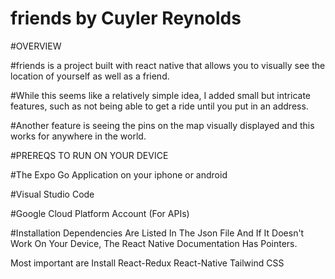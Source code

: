 # friends by Cuyler Reynolds

#OVERVIEW



#friends is a project built with react native that allows you to visually see the location of yourself as well as a friend.


#While this seems like a relatively simple idea, I added small but intricate features, such as not being able to get a ride until you put in an address.


#Another feature is seeing the pins on the map visually displayed and this works for anywhere in the world.


#PREREQS TO RUN ON YOUR DEVICE

#The Expo Go Application on your iphone or android

#Visual Studio Code

#Google Cloud Platform Account (For APIs)

#Installation
Dependencies Are Listed In The Json File And If It Doesn't Work On Your Device, The React Native Documentation Has Pointers.


Most important are
Install React-Redux
React-Native
Tailwind CSS


